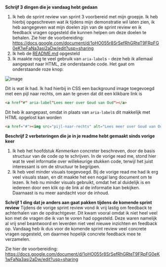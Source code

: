 **Schrijf 3 dingen die je vandaag hebt gedaan**
1. Ik heb de sprint review van sprint 3 voorbereid met mijn groepje. Ik heb hierbij opgeschreven wat ik tijdens mijn demonstratie wil laten zien, ik heb aangegeven wat mijn doelen zijn van de sprint review en ik feedback vragen opgesteld die kunnen helpen om deze doelen te behalen. Zie hier de voorbereiding: https://docs.google.com/document/d/1oHO055r8SrSefRhGRteT9FRpFG0eK1wFaNa3asi2aDw/edit?usp=sharing
2. Ik heb de [README.md](https://github.com/julia-stevens/all-human-accessible-website/blob/main/README.md) opgesteld
3. Ik maakte nog te veel gebruik van `aria-label`s - deze heb ik allemaal aangepast naar HTML, zie onderstaande code. Het gaat om onderstaande roze knop: 

![image](https://github.com/user-attachments/assets/1dd23995-65c7-45b0-8218-159f4be678cf)


Dit is wat ik had. Ik had hierbij in CSS een background image toegevoegd met een pijl naar rechts, om aan te geven dat dit een klikbare link is
```html
<a href"#" aria-label"Lees meer over Goud van Oud"></a>
```
Dit heb ik aangepast, omdat in plaats van `aria-label`s dit makkelijk met HTML opgelost kan worden

```html
<a href="#"><img src="pijl-naar-rechts" alt="Lees meer over Goud van Oud"></a>
```

**Beschrijf 2 verbeteringen die je in je readme hebt gemaakt sinds vorige keer**
1. Ik heb het hoofdstuk _Kenmerken_ concreter beschreven, door de basis structuur van de code op te schrijven. In de vorige read me, stond hier wat te veel informatie over willekeurige stukken code, terwijl het juist interessant is om de structuur te begrijpen. 
2. Ik heb veel minder visuals toegevoegd. Bij de vorige read me had ik erg veel visuals staan, en dit maakte het een nogal lang document om te lezen. Ik heb nu minder visuals gebruikt, omdat het al duidelijk is en iedereen door een klik op de link al de informatie kan bekijken. Daarnaast is nu meer aandacht voor de inhoud. 

**Schrijf 1 ding dat je anders aan gaat pakken tijdens de komende sprint review**
Tijdens de vorige sprint review vond ik vrij lastig om feedback te achterhalen van de opdrachtgever. Dit kwam vooral omdat ik niet heel veel kon met de vragen die ik van te voren had opgesteld. Deze waren namelijk al vrij snel beantwoord en leverden niet veel nieuwe inzichten en feedback op. Vandaag heb ik dus voor de komende sprint review veel concrete vragen opgesteld, om daarmee hopelijk concrete feedback mee te verzamelen. 

Zie hier de voorbereiding: https://docs.google.com/document/d/1oHO055r8SrSefRhGRteT9FRpFG0eK1wFaNa3asi2aDw/edit?usp=sharing